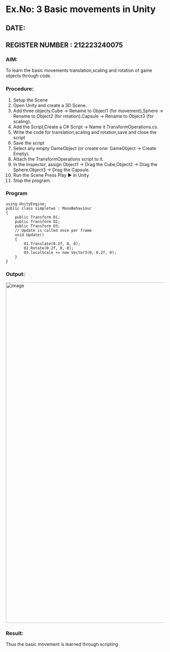# Ex.No: 3  Basic movements in Unity 

## DATE:                                                                            
## REGISTER NUMBER : 212223240075 

### AIM: 
 To learn the basic movements translation,scaling and rotation of game objects through code.
### Procedure:
1. Setup the Scene
2. Open Unity and create a 3D Scene.
3. Add three objects:Cube → Rename to Object1 (for movement),Sphere → Rename to Object2 (for rotation).Capsule → Rename to Object3 (for scaling).
4. Add the Script,Create a C# Script → Name it TransformOperations.cs.
5. Write the code for translation,scaling and rotation,save and close the script
6. Save the script
7. Select any empty GameObject (or create one: GameObject → Create Empty).
8. Attach the TransformOperations script to it.
9. In the Inspector, assign Object1 → Drag the Cube,Object2 → Drag the Sphere.Object3 → Drag the Capsule.
10. Run the Scene Press Play ▶️ in Unity
11. Stop the program.
### Program 
```
using UnityEngine;
public class simpletwo : MonoBehaviour
{
    public Transform O1;
    public Transform O2;
    public Transform O3;
    // Update is called once per frame
    void Update()
    {
        O1.Translate(0.2f, 0, 0);
        O2.Rotate(0.2f, 0, 0);
        O3.localScale += new Vector3(0, 0.2f, 0);
    }
}
```
### Output:
<img width="1919" height="1079" alt="image" src="https://github.com/user-attachments/assets/245fc941-00a2-4e3d-b7df-dd507de830da" />

### Result:
Thus the basic movement is learned through scripting


